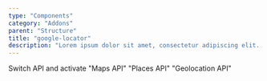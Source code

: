 ```yaml
---
type: "Components"
category: "Addons"
parent: "Structure"
title: "google-locator"
description: "Lorem ipsum dolor sit amet, consectetur adipiscing elit. Nunc tempus laoreet leo sit amet iaculis."
---
```


<demo>
  <div class="gatsby_demo_item toggle" data-iframe="iframe/components/addons/structure/google-locator">
  </div>
</demo>

Switch API and activate "Maps API" "Places API" "Geolocation API"
